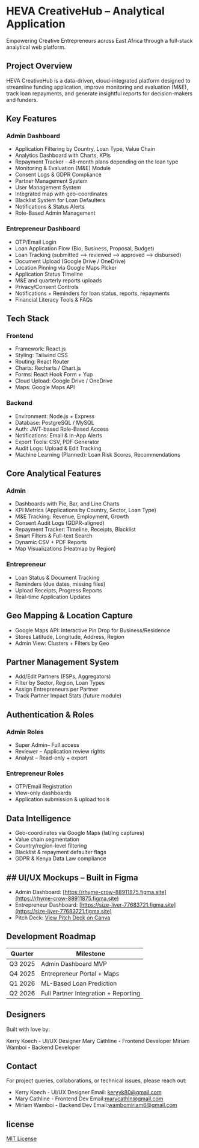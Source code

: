 # HEVA CreativeHub – Analytical Application

Empowering Creative Entrepreneurs across East Africa through a full-stack analytical web platform.

## Project Overview

HEVA CreativeHub is a data-driven, cloud-integrated platform designed to streamline funding application,
improve monitoring and evaluation (M&E), track loan repayments, and generate insightful reports for
decision-makers and funders.

## Key Features

### Admin Dashboard

- Application Filtering by Country, Loan Type, Value Chain
- Analytics Dashboard with Charts, KPIs
- Repayment Tracker - 48-month plans depending on the loan type
- Monitoring & Evaluation (M&E) Module
- Consent Logs & GDPR Compliance
- Partner Management System
- User Management System
- Integrated map with geo-coordinates
- Blacklist System for Loan Defaulters
- Notifications & Status Alerts
- Role-Based Admin Management

### Entrepreneur Dashboard

- OTP/Email Login
- Loan Application Flow (Bio, Business, Proposal, Budget)
- Loan Tracking (submitted --> reviewed --> approved --> disbursed)
- Document Upload (Google Drive / OneDrive)
- Location Pinning via Google Maps Picker
- Application Status Timeline
- M&E and quarterly reports uploads
- Privacy/Consent Controls
- Notifications + Reminders for loan status, reports, repayments
- Financial Literacy Tools & FAQs

## Tech Stack

### Frontend

- Framework: React.js
- Styling: Tailwind CSS
- Routing: React Router
- Charts: Recharts / Chart.js
- Forms: React Hook Form + Yup
- Cloud Upload: Google Drive / OneDrive
- Maps: Google Maps API

### Backend

- Environment: Node.js + Express
- Database: PostgreSQL / MySQL
- Auth: JWT-based Role-Based Access
- Notifications: Email & In-App Alerts
- Export Tools: CSV, PDF Generator
- Audit Logs: Upload & Edit Tracking
- Machine Learning (Planned): Loan Risk Scores, Recommendations

## Core Analytical Features

### Admin

- Dashboards with Pie, Bar, and Line Charts
- KPI Metrics (Applications by Country, Sector, Loan Type)
- M&E Tracking: Revenue, Employment, Growth
- Consent Audit Logs (GDPR-aligned)
- Repayment Tracker: Timeline, Receipts, Blacklist
- Smart Filters & Full-text Search
- Dynamic CSV + PDF Reports
- Map Visualizations (Heatmap by Region)

### Entrepreneur

- Loan Status & Document Tracking
- Reminders (due dates, missing files)
- Upload Receipts, Progress Reports
- Real-time Application Updates

## Geo Mapping & Location Capture

- Google Maps API: Interactive Pin Drop for Business/Residence
- Stores Latitude, Longitude, Address, Region
- Admin View: Clusters + Filters by Geo

## Partner Management System

- Add/Edit Partners (FSPs, Aggregators)
- Filter by Sector, Region, Loan Types
- Assign Entrepreneurs per Partner
- Track Partner Impact Stats (future module)

## Authentication & Roles

### Admin Roles

- Super Admin– Full access
- Reviewer – Application review rights
- Analyst – Read-only + export

### Entrepreneur Roles

- OTP/Email Registration
- View-only dashboards
- Application submission & upload tools

## Data Intelligence

- Geo-coordinates via Google Maps (lat/lng captures)
- Value chain segmentation
- Country/region-level filtering
- Blacklist & repayment defaulter flags
- GDPR & Kenya Data Law compliance

## ## UI/UX Mockups – Built in Figma

- Admin Dashboard: [https://rhyme-crow-88911875.figma.site](https://rhyme-crow-88911875.figma.site)
- Entrepreneur Dashboard: [https://size-liver-77683721.figma.site](https://size-liver-77683721.figma.site)
- Pitch Deck: [View Pitch Deck on Canva](https://www.canva.com/design/DAGusOZfSjM/QrX_EXZIK5MW_jki2kqgBA/edit?utm_content=DAGusOZfSjM&utm_campaign=designshare&utm_medium=link2&utm_sources=sharebutton)

## Development Roadmap

| Quarter | Milestone |
|--------|-----------|
| Q3 2025 | Admin Dashboard MVP |
| Q4 2025 | Entrepreneur Portal + Maps |
| Q1 2026 | ML-Based Loan Prediction |
| Q2 2026 | Full Partner Integration + Reporting |

## Designers

 Built with love by:

Kerry Koech - UI/UX Designer
Mary Cathline - Frontend Developer
Miriam Wamboi - Backend Developer

## Contact

For project queries, collaborations, or technical issues, please reach out:

- Kerry Koech - UI/UX Designer
Email: [keryyk80@gmail.com](mailto:keryyk80@gmail.com)
- Mary Cathline - Frontend Dev
Email:[marycathln@gmail.com](mailto:marycathln@gmail.com)
- Miriam Wamboi - Backend Dev
Email:[wambomiriam6@gmail.com](mailto:wambomiriam6@gmail.com)

## license

[MIT License](LICENSE)
